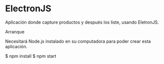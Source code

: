 # ElectronJS
Aplicación donde capture productos y después los liste, usando EletronJS.


Arranque

Necesitará Node.js instalado en su computadora para poder crear esta aplicación.

$ npm install
$ npm start

